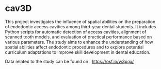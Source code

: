 # cav3D
This project investigates the influence of spatial abilities on the preparation of endodontic access cavities among third-year dental students. It includes Python scripts for automatic detection of access cavities, alignment of scanned tooth models, and evaluation of practical performance based on various parameters. The study aims to enhance the understanding of how spatial abilities affect endodontic procedures and to explore potential curriculum adaptations to improve skill development in dental education.

Data related to the study can be found on : https://osf.io/w3gqx/
